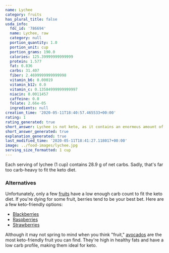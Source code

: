 ```yaml
---
name: Lychee
category: fruits
has_plural_title: false
usda_info:
  fdc_id: '786694'
  name: Lychee, raw
  category: null
  portion_quantity: 1.0
  portion_unit: cup
  portion_grams: 190.0
  calories: 125.39999999999999
  protein: 1.577
  fat: 0.836
  carbs: 31.407
  fiber: 2.4699999999999998
  vitamin_b6: 0.00019
  vitamin_b12: 0.0
  vitamin_c: 0.13584999999999997
  niacin: 0.0011457
  caffeine: 0.0
  folate: 2.66e-05
  ingredients: null
creation_time: '2020-05-11T18:40:57.465533+00:00'
rating: 1
rating_generated: true
short_answer: Lychee is not keto, as it contains an enormous amount of carbs.
short_answer_generated: true
explanation_generated: true
last_modified_time: '2020-05-11T18:41:27.118017+00:00'
image: ../food-images/lychee.jpg
serving_size_formatted: 1 cup
---
```

Each serving of lychee (1 cup) contains 28.9 g of net carbs. Sadly, that's far too carb-heavy to fit the keto diet.

### Alternatives

Unfortunately, only a few [fruits](/category/fruits) have a low enough carb count to fit the keto diet. If you're dying for some fruit, berries tend to be your best bet. Here are a few keto-friendly options:

- [Blackberries](/blackberries)
- [Raspberries](/raspberries)
- [Strawberries](/strawberries)

Although it may not spring to mind when you think "fruit," [avocados](/avocados) are the most keto-friendly fruit you can find. They're high in healthy fats and have a low carb profile, making them ideal for keto.
